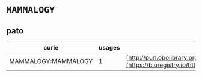 # `MAMMALOGY`

## pato

| curie               |   usages | nodes                                                                                                             |
|---------------------|----------|-------------------------------------------------------------------------------------------------------------------|
| MAMMALOGY:MAMMALOGY |        1 | [http://purl.obolibrary.org/obo/PATO:0001448](https://bioregistry.io/http://purl.obolibrary.org/obo/PATO:0001448) |
